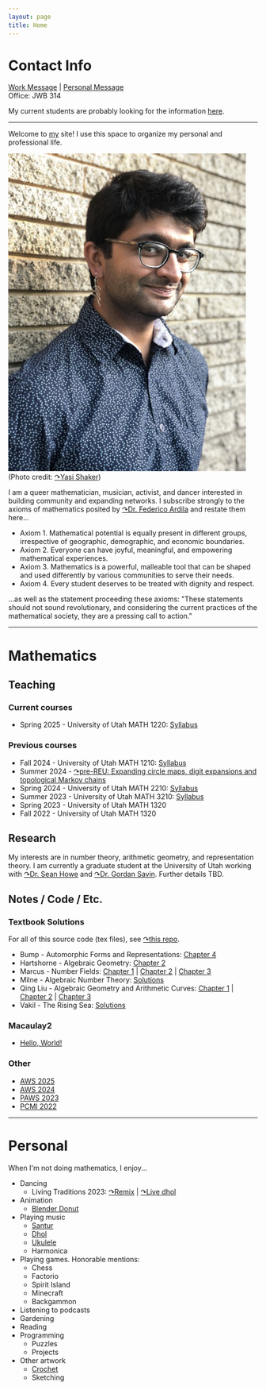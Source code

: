 ```yaml
---
layout: page
title: Home
---
```


# Contact Info

[Work Message](https://docs.google.com/forms/d/e/1FAIpQLSftPbasi-MWPYgw60U6WxMLNv4Kl1PuiOK2pRLTq30Au4yevw/viewform?usp=sf_link) | [Personal Message](https://docs.google.com/forms/d/e/1FAIpQLSfZYKXpQ05JjhMZjeAKn2WVTH5-M_zR_uot5u0m9_4SOLlsSA/viewform?usp=sf_link)  
Office: JWB 314

My current students are probably looking for the information [here](#teaching).

---

Welcome to [my](aboutme.html) site! I use this space to organize my personal and professional life.

![Headshot](assets/img/headshot.jpg)  
(Photo credit: [&#x21B7;Yasi Shaker](https://yasiartiparti.company.site/))

I am a queer mathematician, musician, activist, and dancer interested in building community and expanding networks. I subscribe strongly to the axioms of mathematics posited by [&#x21B7;Dr. Federico Ardila](https://fardila.com) and restate them here...

* Axiom 1. Mathematical potential is equally present in different groups, irrespective of geographic, demographic, and economic boundaries.
* Axiom 2. Everyone can have joyful, meaningful, and empowering mathematical experiences.
* Axiom 3. Mathematics is a powerful, malleable tool that can be shaped and used differently by various communities to serve their needs.
* Axiom 4. Every student deserves to be treated with dignity and respect.

...as well as the statement proceeding these axioms: "These statements should not sound revolutionary, and considering the current practices of the mathematical society, they are a pressing call to action."

---

# Mathematics

## Teaching

### Current courses

* Spring 2025 - University of Utah MATH 1220: [Syllabus](assets/pdf/2025_1220_syllabus.pdf)

### Previous courses

* Fall 2024 - University of Utah MATH 1210: [Syllabus](assets/pdf/2024_1210_syllabus.pdf)
* Summer 2024 - [&#x21B7;pre-REU: Expanding circle maps, digit expansions and topological Markov chains](https://www.math.utah.edu/~vinhage/prereu24/materials/)
* Spring 2024 - University of Utah MATH 2210: [Syllabus](assets/pdf/2024_2210_syllabus.pdf)
* Summer 2023 - University of Utah MATH 3210: [Syllabus](assets/pdf/2023_3210_syllabus.pdf)
* Spring 2023 - University of Utah MATH 1320
* Fall 2022 - University of Utah MATH 1320

## Research

My interests are in number theory, arithmetic geometry, and representation theory. I am currently a graduate student at the University of Utah working with [&#x21B7;Dr. Sean Howe](https://www.math.utah.edu/~howe/) and [&#x21B7;Dr. Gordan Savin](https://www.math.utah.edu/~savin/). Further details TBD.

## Notes / Code / Etc.

### Textbook Solutions

For all of this source code (tex files), see [&#x21B7;this repo](https://github.com/abhayg11/abhayg11.github.io/tree/main/assets/tex/).
* Bump - Automorphic Forms and Representations: [Chapter 4](assets/tex/bump/Chapter4.pdf)
* Hartshorne - Algebraic Geometry: [Chapter 2](assets/tex/hartshorne/Chapter2.pdf)
* Marcus - Number Fields: [Chapter 1](assets/tex/marcus/Chapter1.pdf) \| [Chapter 2](assets/tex/marcus/Chapter2.pdf) \| [Chapter 3](assets/tex/marcus/Chapter3.pdf)
* Milne - Algebraic Number Theory: [Solutions](assets/tex/milne_ant/Solutions.pdf)
* Qing Liu - Algebraic Geometry and Arithmetic Curves: [Chapter 1](assets/tex/qingliu/Chapter1.pdf) \| [Chapter 2](assets/tex/qingliu/Chapter2.pdf) \| [Chapter 3](assets/tex/qingliu/Chapter3.pdf)
* Vakil - The Rising Sea: [Solutions](assets/tex/risingsea/main.pdf)

### Macaulay2

* [Hello, World!](macaulay2/helloworld.html)

### Other

* [AWS 2025](assets/tex/aws25/)
* [AWS 2024](assets/tex/aws24/)
* [PAWS 2023](assets/tex/paws23/)
* [PCMI 2022](pcmi22/)

---

# Personal

When I'm not doing mathematics, I enjoy...
* Dancing
	- Living Traditions 2023: [&#x21B7;Remix](https://youtu.be/eMaFJ0GUA7Y) \| [&#x21B7;Live dhol](https://youtu.be/Y2OWHEJIoe4)
* Animation
	- [Blender Donut](animation/donut.html)
* Playing music
    - [Santur](music/santur.html)
    - [Dhol](music/dhol.html)
    - [Ukulele](music/ukulele.html)
    - Harmonica
* Playing games. Honorable mentions:
    - Chess
    - Factorio
    - Spirit Island
    - Minecraft
    - Backgammon
* Listening to podcasts
* Gardening
* Reading
* Programming
	- Puzzles
	- Projects
* Other artwork
    - [Crochet](art/crochet.html)
	- Sketching
